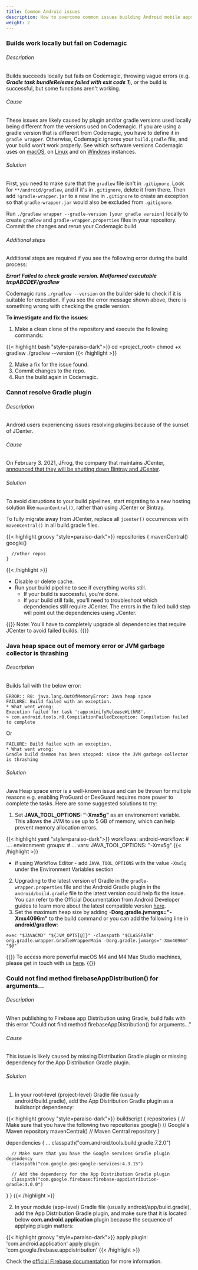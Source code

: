 ```yaml
---
title: Common Android issues
description: How to overcome common issues building Android mobile apps on Codemagic
weight: 2
---
```


### Builds work locally but fail on Codemagic

###### Description
Builds succeeds locally but fails on Codemagic, throwing vague errors (e.g. _**Gradle task bundleRelease failed with exit code 1**_), or the build is successful, but some functions aren't working.

###### Cause
These issues are likely caused by plugin and/or gradle versions used locally being different from the versions used on Codemagic. If you are using a gradle version that is different from Codemagic, you have to define it in `gradle wrapper`. Otherwise, Codemagic ignores your `build.gradle` file, and your build won't work properly. See which software versions Codemagic uses on [macOS](../specs/versions-macos), on [Linux](../specs/versions-linux) and on [Windows](../specs/versions-windows) instances.

###### Solution
First, you need to make sure that the `gradlew` file isn't in `.gitignore`. Look for `**/android/gradlew`, and if it's in `.gitignore`, delete it from there. Then add `!gradle-wrapper.jar` to a new line in `.gitignore` to create an exception so that `gradle-wrapper.jar` would also be excluded from `.gitignore`.

Run `./gradlew wrapper --gradle-version [your gradle version]` locally to create `gradlew` and `gradle-wrapper.properties` files in your repository. Commit the changes and rerun your Codemagic build.

###### Additional steps
Additional steps are required if you see the following error during the build process:

_**Error! Failed to check gradle version. Malformed executable tmpABCDEF/gradlew**_

Codemagic runs `./gradlew --version` on the builder side to check if it is suitable for execution. If you see the error message shown above, there is something wrong with checking the gradle version.

**To investigate and fix the issues**:

1. Make a clean clone of the repository and execute the following commands:

{{< highlight bash "style=paraiso-dark">}}
  cd <project_root>
  chmod +x gradlew
  ./gradlew --version
{{< /highlight >}}

2. Make a fix for the issue found.
3. Commit changes to the repo.
4. Run the build again in Codemagic.



### Cannot resolve Gradle plugin

###### Description
Android users experiencing issues resolving plugins because of the sunset of JCenter.

###### Cause
On February 3. 2021, JFrog, the company that maintains JCenter, [announced that they will be shutting down Bintray and JCenter](https://jfrog.com/blog/into-the-sunset-bintray-jcenter-gocenter-and-chartcenter/).

###### Solution
To avoid disruptions to your build pipelines, start migrating to a new hosting solution like `mavenCentral()`, rather than using JCenter or Bintray.

To fully migrate away from JCenter, replace all `jcenter()` occurrences with `mavenCentral()` in all build.gradle files.

{{< highlight groovy "style=paraiso-dark">}}
  repositories {
    mavenCentral()
      google()

      //other repos
    }
{{< /highlight >}}

- Disable or delete cache.
- Run your build pipeline to see if everything works still.
  - If your build is successful, you’re done.
  - If your build still fails, you’ll need to troubleshoot which dependencies still require JCenter. The errors in the failed build step will point out the dependencies using JCenter.

{{<notebox>}}
Note: You'll have to completely upgrade all dependencies that require JCenter to avoid failed builds.
{{</notebox>}}


### Java heap space out of memory error or JVM garbage collector is thrashing

###### Description
Builds fail with the below error:

    ERROR:: R8: java.lang.OutOfMemoryError: Java heap space
    FAILURE: Build failed with an exception.
    * What went wrong:
    Execution failed for task ':app:minifyReleaseWithR8'.
    > com.android.tools.r8.CompilationFailedException: Compilation failed to complete

Or

    FAILURE: Build failed with an exception.
    * What went wrong:
    Gradle build daemon has been stopped: since the JVM garbage collector is thrashing


###### Solution

Java Heap space error is a well-known issue and can be thrown for multiple reasons e.g. enabling ProGuard or DexGuard requires more power to complete the tasks. Here are some suggested solutions to try:

1. Set **JAVA_TOOL_OPTIONS: "-Xmx5g"** as an environement variable. This allows the JVM to use up to 5 GB of memory, which can help prevent memory allocation errors.

{{< highlight yaml "style=paraiso-dark">}}
  workflows:
    android-workflow:
      # ....
      environment:
        groups:
          # ...
        vars:
          JAVA_TOOL_OPTIONS: "-Xmx5g"
{{< /highlight >}}
- if using Workflow Editor - add `JAVA_TOOL_OPTIONS` with the value `-Xmx5g` under the Environment Variables section

2. Upgrading to the latest version of Gradle in the `gradle-wrapper.properties` file and the Android Gradle plugin in the `android/build.gradle` file to the latest version could help fix the issue. You can refer to the Official Documentation from Android Developer guides to learn more about the latest compatible version [here](https://developer.android.com/studio/releases/gradle-plugin#updating-gradle).
3. Set the maximum heap size by adding **-Dorg.gradle.jvmargs="-Xmx4096m"** to the build command or you can add the following line in **android/gradlew**:

```
exec "$JAVACMD" "${JVM_OPTS[@]}" -classpath "$CLASSPATH" org.gradle.wrapper.GradleWrapperMain -Dorg.gradle.jvmargs="-Xmx4096m" "$@"
```
{{<notebox>}}
To access more powerful macOS M4 and M4 Max Studio machines, please get in touch with us [here](https://codemagic.io/pricing/#enterprise). 
{{</notebox>}}

### Could not find method firebaseAppDistribution() for arguments...

###### Description
When publishing to Firebase app Distribution using Gradle, build fails with this error "Could not find method firebaseAppDistribution() for arguments..."

###### Cause
This issue is likely caused by missing Distribution Gradle plugin or missing dependency for the App Distribution Gradle plugin.

###### Solution
1. In your root-level (project-level) Gradle file (usually android/build.gradle), add the App Distribution Gradle plugin as a buildscript dependency:

{{< highlight groovy "style=paraiso-dark">}}
buildscript {
  repositories {
    // Make sure that you have the following two repositories
    google()  // Google's Maven repository
    mavenCentral()  // Maven Central repository
  }

  dependencies {
      ...
      classpath("com.android.tools.build:gradle:7.2.0")

      // Make sure that you have the Google services Gradle plugin dependency
      classpath("com.google.gms:google-services:4.3.15")

      // Add the dependency for the App Distribution Gradle plugin
      classpath("com.google.firebase:firebase-appdistribution-gradle:4.0.0")
  }
}
{{< /highlight >}}

2. In your module (app-level) Gradle file (usually android/app/build.gradle), add the App Distribution Gradle plugin, and make sure that it is located below **com.android.application** plugin because the sequence of applying plugin matters:

{{< highlight groovy "style=paraiso-dark">}}
apply plugin: 'com.android.application'
apply plugin: 'com.google.firebase.appdistribution'
{{< /highlight >}}

Check the [official Firebase documentation](https://firebase.google.com/docs/app-distribution/android/distribute-gradle?apptype=aab#step_1_set_up_your_android_project) for more information.
